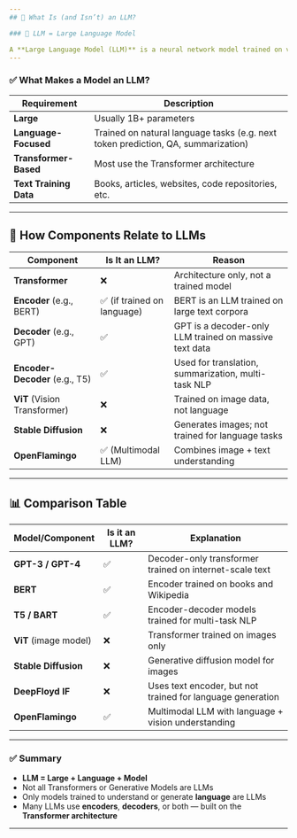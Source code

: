 ```yaml
---
## 📘 What Is (and Isn’t) an LLM?

### 🧠 LLM = Large Language Model

A **Large Language Model (LLM)** is a neural network model trained on vast amounts of **text data** to understand, generate, and manipulate natural language.
---
```

### ✅ What Makes a Model an LLM?

| Requirement                  | Description                                                                       |
| ---------------------------- | --------------------------------------------------------------------------------- |
| **Large**              | Usually 1B+ parameters                                                            |
| **Language-Focused**   | Trained on natural language tasks (e.g. next token prediction, QA, summarization) |
| **Transformer-Based**  | Most use the Transformer architecture                                             |
| **Text Training Data** | Books, articles, websites, code repositories, etc.                                |

---

## 🧩 How Components Relate to LLMs

| Component                            | Is It an LLM?               | Reason                                                 |
| ------------------------------------ | --------------------------- | ------------------------------------------------------ |
| **Transformer**                | ❌                          | Architecture only, not a trained model                 |
| **Encoder** (e.g., BERT)       | ✅ (if trained on language) | BERT is an LLM trained on large text corpora           |
| **Decoder** (e.g., GPT)        | ✅                          | GPT is a decoder-only LLM trained on massive text data |
| **Encoder-Decoder** (e.g., T5) | ✅                          | Used for translation, summarization, multi-task NLP    |
| **ViT** (Vision Transformer)   | ❌                          | Trained on image data, not language                    |
| **Stable Diffusion**           | ❌                          | Generates images; not trained for language tasks       |
| **OpenFlamingo**               | ✅ (Multimodal LLM)         | Combines image + text understanding                    |

---

## 📊 Comparison Table

| Model/Component             | Is it an LLM? | Explanation                                                |
| --------------------------- | ------------- | ---------------------------------------------------------- |
| **GPT-3 / GPT-4**     | ✅            | Decoder-only transformer trained on internet-scale text    |
| **BERT**              | ✅            | Encoder trained on books and Wikipedia                     |
| **T5 / BART**         | ✅            | Encoder-decoder models trained for multi-task NLP          |
| **ViT** (image model) | ❌            | Transformer trained on images only                         |
| **Stable Diffusion**  | ❌            | Generative diffusion model for images                      |
| **DeepFloyd IF**      | ❌            | Uses text encoder, but not trained for language generation |
| **OpenFlamingo**      | ✅            | Multimodal LLM with language + vision understanding        |

---

### ✅ Summary

- **LLM = Large + Language + Model**
- Not all Transformers or Generative Models are LLMs
- Only models trained to understand or generate **language** are LLMs
- Many LLMs use **encoders**, **decoders**, or both — built on the **Transformer architecture**

---
